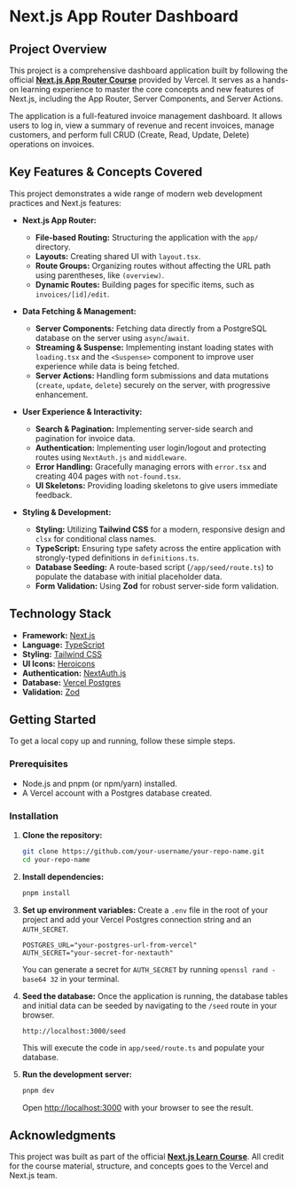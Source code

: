 # Next.js App Router Dashboard

## Project Overview

This project is a comprehensive dashboard application built by following the official **[Next.js App Router Course](https://nextjs.org/learn)** provided by Vercel. It serves as a hands-on learning experience to master the core concepts and new features of Next.js, including the App Router, Server Components, and Server Actions.

The application is a full-featured invoice management dashboard. It allows users to log in, view a summary of revenue and recent invoices, manage customers, and perform full CRUD (Create, Read, Update, Delete) operations on invoices.

## Key Features & Concepts Covered

This project demonstrates a wide range of modern web development practices and Next.js features:

-   **Next.js App Router:**
    -   **File-based Routing:** Structuring the application with the `app/` directory.
    -   **Layouts:** Creating shared UI with `layout.tsx`.
    -   **Route Groups:** Organizing routes without affecting the URL path using parentheses, like `(overview)`.
    -   **Dynamic Routes:** Building pages for specific items, such as `invoices/[id]/edit`.

-   **Data Fetching & Management:**
    -   **Server Components:** Fetching data directly from a PostgreSQL database on the server using `async`/`await`.
    -   **Streaming & Suspense:** Implementing instant loading states with `loading.tsx` and the `<Suspense>` component to improve user experience while data is being fetched.
    -   **Server Actions:** Handling form submissions and data mutations (`create`, `update`, `delete`) securely on the server, with progressive enhancement.

-   **User Experience & Interactivity:**
    -   **Search & Pagination:** Implementing server-side search and pagination for invoice data.
    -   **Authentication:** Implementing user login/logout and protecting routes using `NextAuth.js` and `middleware`.
    -   **Error Handling:** Gracefully managing errors with `error.tsx` and creating 404 pages with `not-found.tsx`.
    -   **UI Skeletons:** Providing loading skeletons to give users immediate feedback.

-   **Styling & Development:**
    -   **Styling:** Utilizing **Tailwind CSS** for a modern, responsive design and `clsx` for conditional class names.
    -   **TypeScript:** Ensuring type safety across the entire application with strongly-typed definitions in `definitions.ts`.
    -   **Database Seeding:** A route-based script (`/app/seed/route.ts`) to populate the database with initial placeholder data.
    -   **Form Validation:** Using **Zod** for robust server-side form validation.

## Technology Stack

-   **Framework:** [Next.js](https://nextjs.org/)
-   **Language:** [TypeScript](https://www.typescriptlang.org/)
-   **Styling:** [Tailwind CSS](https://tailwindcss.com/)
-   **UI Icons:** [Heroicons](https://heroicons.com/)
-   **Authentication:** [NextAuth.js](https://next-auth.js.org/)
-   **Database:** [Vercel Postgres](https://vercel.com/storage/postgres)
-   **Validation:** [Zod](https://zod.dev/)

## Getting Started

To get a local copy up and running, follow these simple steps.

### Prerequisites

-   Node.js and pnpm (or npm/yarn) installed.
-   A Vercel account with a Postgres database created.

### Installation

1.  **Clone the repository:**
    ```bash
    git clone https://github.com/your-username/your-repo-name.git
    cd your-repo-name
    ```

2.  **Install dependencies:**
    ```bash
    pnpm install
    ```

3.  **Set up environment variables:**
    Create a `.env` file in the root of your project and add your Vercel Postgres connection string and an `AUTH_SECRET`.
    ```env
    POSTGRES_URL="your-postgres-url-from-vercel"
    AUTH_SECRET="your-secret-for-nextauth"
    ```
    You can generate a secret for `AUTH_SECRET` by running `openssl rand -base64 32` in your terminal.

4.  **Seed the database:**
    Once the application is running, the database tables and initial data can be seeded by navigating to the `/seed` route in your browser.
    ```
    http://localhost:3000/seed
    ```
    This will execute the code in `app/seed/route.ts` and populate your database.

5.  **Run the development server:**
    ```bash
    pnpm dev
    ```
    Open [http://localhost:3000](http://localhost:3000) with your browser to see the result.

## Acknowledgments

This project was built as part of the official **[Next.js Learn Course](https://nextjs.org/learn)**. All credit for the course material, structure, and concepts goes to the Vercel and Next.js team.
